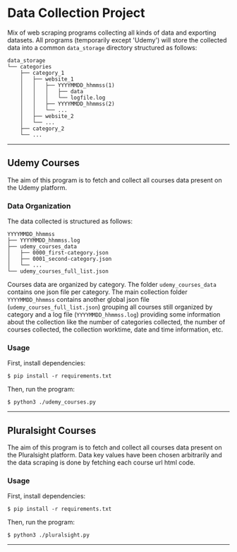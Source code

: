 # Data Collection Project
Mix of web scraping programs collecting all kinds of data and exporting datasets.
All programs (temporarily except 'Udemy') will store the collected data into a common ```data_storage``` directory structured as follows:
```
data_storage
└── categories
    ├── category_1
    │   ├── website_1
    │   │   ├── YYYYMMDD_hhmmss(1)
    │   │   │   ├── data
    │   │   │   └── logfile.log
    │   │   ├── YYYYMMDD_hhmmss(2)
    │   │   └── ...
    │   ├── website_2
    │   └── ...
    ├── category_2
    └── ...
```

___

## Udemy Courses
The aim of this program is to fetch and collect all courses data present on the Udemy platform.

### Data Organization
The data collected is structured as follows:
```
YYYYMMDD_hhmmss
├── YYYYMMDD_hhmmss.log
├── udemy_courses_data
│   ├── 0000_first-category.json
│   ├── 0001_second-category.json
│   └── ...
└── udemy_courses_full_list.json
```
Courses data are organized by category. The folder ```udemy_courses_data``` contains one json file per category.
The main collection folder ```YYYYMMDD_hhmmss``` contains another global json file (```udemy_courses_full_list.json```) grouping all courses still organized by category and a log file (```YYYYMMDD_hhmmss.log```) providing some information about the collection like the number of categories collected, the number of courses collected, the collection worktime, date and time information, etc.

### Usage
First, install dependencies:
```
$ pip install -r requirements.txt
```
Then, run the program:
```
$ python3 ./udemy_courses.py
```
___

## Pluralsight Courses
The aim of this program is to fetch and collect all courses data present on the Pluralsight platform. Data key values
have been chosen arbitrarily and the data scraping is done by fetching each course url html code.

### Usage
First, install dependencies:
```
$ pip install -r requirements.txt
```
Then, run the program:
```
$ python3 ./pluralsight.py
```
___
